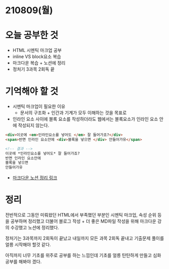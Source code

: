# 210809(월)

# 오늘 공부한 것

- HTML 시멘틱 마크업 공부
- inline VS block요소 복습
- 마크다운 복습 + 노션에 정리
- 정처기 3과목 2회독 끝

# 기억해야 할 것

- 시멘틱 마크업이 필요한 이유
    - 문서의 구조화 + 인간과 기계가 모두 이해하는 것을 목표로
- 인라인 요소 사이에 블록 요소를 작성하더라도 웹에서는 블록요소가 인라인 요소 안에 작성되지 않는다.

```html
<div>이곳에 <em>인라인요소를 넣어도 </em> 잘 들어가죠?</div>
<span>반면 인라인 요소안에 <div>블록을 넣으면 </div> 안들어가유</span>

<!-- 결과 -->
이곳에 *인라인요소를 넣어도* 잘 들어가죠?
반면 인라인 요소안에
블록을 넣으면
안들어가유
```

- [마크다운 노션 정리 링크](https://www.notion.so/MARK-DOWN-ff9d2554662a4d689966b171f580a3d2)


# 정리

전반적으로 그동안 미뤄왔던 HTML에서 부족했던 부분인 시멘틱 마크업, 속성 순위 등을 공부하며 정리했고 더불어 블로그 작성 + 더 좋은 MD파일 작성을 위해 마크다운 강의 수강했고 노션에 정리했다.  

정처기는 3과목까지 2회독이 끝났고 내일까지 모든 과목 2회독 끝내고 기출문제 풀이를 얼릉 시작해야 할것 같다. 

아직까지 너무 기초를 위주로 공부를 하는 느낌인데 기초를 얼릉 탄탄하게 만들고 심화 공부를 해봐야 겠다.
